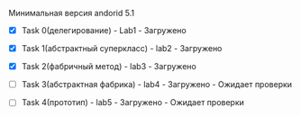 Минимальная версия andorid 5.1

- [x] Task 0(делегирование) - Lab1 - Загружено

- [x] Task 1(абстрактный суперкласс) - lab2 - Загружено

- [x] Task 2(фабричный метод) - lab3 - Загружено

- [ ] Task 3(абстрактная фабрика) - lab4 - Загружено - Ожидает проверки 

- [ ] Task 4(прототип) - lab5 - Загружено - Ожидает проверки 

